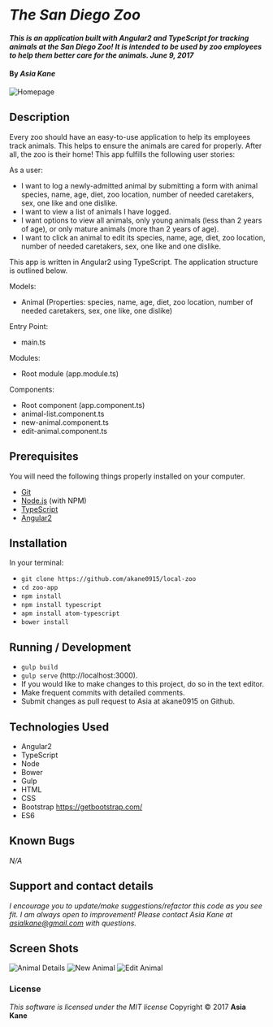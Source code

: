 # _The San Diego Zoo_

#### _This is an application built with Angular2 and TypeScript for tracking animals at the San Diego Zoo! It is intended to be used by zoo employees to help them better care for the animals.  June 9, 2017_

#### By _**Asia Kane**_

![Homepage](resources/images/homepage.png)

## Description

Every zoo should have an easy-to-use application to help its employees track animals.  This helps to ensure the animals are cared for properly.  After all, the zoo is their home!  This app fulfills the following user stories:

As a user:

* I want to log a newly-admitted animal by submitting a form with animal species, name, age, diet, zoo location, number of needed caretakers, sex, one like and one dislike.
* I want to view a list of animals I have logged.
* I want options to view all animals, only young animals (less than 2 years of age), or only mature animals (more than 2 years of age).
* I want to click an animal to edit its species, name, age, diet, zoo location, number of needed caretakers, sex, one like and one dislike.

This app is written in Angular2 using TypeScript.  The application structure is outlined below.  

Models:
  - Animal (Properties: species, name, age, diet, zoo location, number of needed caretakers, sex, one like, one dislike)

Entry Point:
  - main.ts

Modules:
  - Root module (app.module.ts)

Components:
  - Root component (app.component.ts)
  - animal-list.component.ts
  - new-animal.component.ts
  - edit-animal.component.ts

## Prerequisites

You will need the following things properly installed on your computer.

* [Git](https://git-scm.com/)
* [Node.js](https://nodejs.org/) (with NPM)
* [TypeScript](https://www.typescriptlang.org/)
* [Angular2](https://angular.io/)

## Installation

In your terminal:
* `git clone https://github.com/akane0915/local-zoo`
* `cd zoo-app`
* `npm install`
* `npm install typescript`
* `apm install atom-typescript`
* `bower install`

## Running / Development

* `gulp build`
* `gulp serve` (http://localhost:3000).
* If you would like to make changes to this project, do so in the text editor.
* Make frequent commits with detailed comments.
* Submit changes as pull request to Asia at akane0915 on Github.

## Technologies Used

* Angular2
* TypeScript
* Node
* Bower
* Gulp
* HTML
* CSS
* Bootstrap https://getbootstrap.com/
* ES6

## Known Bugs
_N/A_

## Support and contact details
_I encourage you to update/make suggestions/refactor this code as you see fit. I am always open to improvement! Please contact Asia Kane at asialkane@gmail.com with questions._

## Screen Shots

![Animal Details](resources/images/animal-details.png)
![New Animal](resources/images/new-animal.png)
![Edit Animal](resources/images/edit.png)

### License
  *This software is licensed under the MIT license*
  Copyright © 2017 **Asia Kane**
